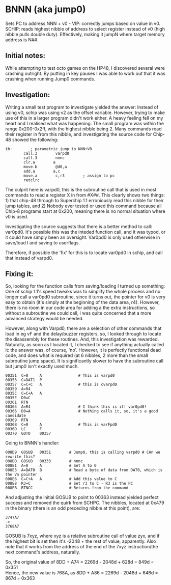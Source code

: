 # BNNN (aka jump0)
Sets PC to address NNN + v0 - VIP: correctly jumps based on value in v0. SCHIP: reads highest nibble of address to select register instead of v0 (high nibble pulls double duty). Effectively, making it jumpN where target memory address is N##.

## Initial notes:

While attempting to test octo games on the HP48, I discovered several were crashing outright. By putting in key pauses I was able to work out that it was crashing when running Jump0 commands.

## Investigation:

Writing a small test program to investigate yielded the answer: Instead of using v0, schip was using v2 as the offset variable. However, trying to make use of this in a larger program didn't work either. A heavy feeling fell on my heart and I realised what was happening: The small program was within the range 0x200-0x2ff, with the highest nibble being 2. Many commands read their register in from this nibble, and investigating the source code for Chip-48 showed the following:

```
ib:        ; parametric jump to NNN+V0
        call.3        varpd0
        call.3        nnnc
        clr.a        a
        move.b        @d0,a
        add.a        a,c
        move.a        c,r3        ; assign to pc
        retclrc
```

The culprit here is varpd0, this is the subroutine call that is used in most commands to read a register X in from #X##. This clearly shows two things: 1) that chip-48 through to Superchip 1.1 erroniously read this nibble for their jump tables, and 2) Nobody ever tested or used this command because all Chip-8 programs start at 0x200, meaning there is no normal situation where v0 is used.

Investigating the source suggests that there is a better method to call: var0pd0. It's possible this was the inteded function call, and it was typod, or it could have simply been an oversight. Var0pd0 is only used otherwise in save/load I and saving to userflags.

Therefore, if possible the 'fix' for this is to locate var0pd0 in schip, and call that instead of varpd0.

## Fixing it:

So, looking for the function calls from saving/loading I turned up something: One of schip 1.1's speed tweaks was to simplify the whole process and no longer call a var0pd0 subroutine, since it turns out, the pointer for v0 is very easy to obtain (it's simply at the beginning of the data area, r4). However, there is no room in our code area for adding a the extra instructions, so without a subroutine we could call, I was quite concerned that a more advanced strategy would be needed.

However, along with Varpd0, there are a selection of other commands that load in eg vF and the delay/buzzer registers, so, I looked through to locate the disassembly for these routines. And, this investigation was rewarded. Naturally, as soon as I located it, I checked to see if anything actually called it: the answer was, of course, 'no'. However, it is perfectly functional dead code, and does what is required (at 6 nibbles, 2 more than the small subroutine jump space). It is significantly slower to have the subroutine call but jump0 isn't exactly used much.

```
00351  C=0     A 				# This is varpd0
00353  C=DAT1  P
00357  C=C+C   A 				# this is cvarpd0
00359  A=R4
0035C  C=C+A   A
0035E  D0=C
00361  RTN
00363  A=R4 					# I think this is it! var0pd0!
00366  D0=A 					# Nothing calls it, so, it's a good candidate
00369  RTN
0036B  C=0     A 				# This is varFpd0
0036D  LC      F
00370  GOTO    00357
```

Going to BNNN's handler:

```
008D9  GOSUB   00351 		# Jump0, this is calling varpd0 # CAn we rewrite this?
008DD  GOSUB   00333		# nnnc
008E1  A=0     A 			# Set A to 0
008E3  A=DAT0  B 			# Read a byte of data from DAT0, which is the Vn pointer
008E6  C=C+A   A 			# Add this value to C
008E8  R3=C 				# Set r3 to C - R3 is the PC
008EB  RTNCC 				# Returns from the command
```

And adjusting the initial GOSUB to point to 00363 instead yielded perfect success and removed the quirk from SCHPC. The nibbles, located at 0x479 in the binary (there is an odd preceding nibble at this point), are:
```
3747A7
->
3768A7
```

GOSUB is 7xyz, where xyz is a relative subroutine call of value zyx, and if the highest bit is set then it's -2048 + the rest of value, apparently. Also note that it works from the address of the end of the 7xyz instruction/the next command's address, naturally.

So, the original value of 8DD + A74 = 2269d - 2048d + 628d = 849d = 0x351  
Hence, the new value is 768A, as 8DD + A86 = 2269d - 2048d + 646d = 867d = 0x363  